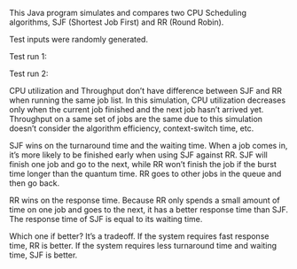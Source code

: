 This Java program simulates and compares two CPU Scheduling algorithms, SJF (Shortest Job First) and RR (Round Robin). 

Test inputs were randomly generated.

Test run 1:

Test run 2:

CPU utilization and Throughput don’t have difference between SJF and RR when running the same job list. In this simulation, CPU utilization decreases only when the current job finished and the next job hasn’t arrived yet. Throughput on a same set of jobs are the same due to this simulation doesn’t consider the algorithm efficiency, context-switch time, etc.

SJF wins on the turnaround time and the waiting time. When a job comes in, it’s more likely to be finished early when using SJF against RR. SJF will finish one job and go to the next, while RR won’t finish the job if the burst time longer than the quantum time. RR goes to other jobs in the queue and then go back.

RR wins on the response time. Because RR only spends a small amount of time on one job and goes to the next, it has a better response time than SJF. The response time of SJF is equal to its waiting time.

Which one if better? It’s a tradeoff. If the system requires fast response time, RR is better. If the system requires less turnaround time and waiting time, SJF is better.
